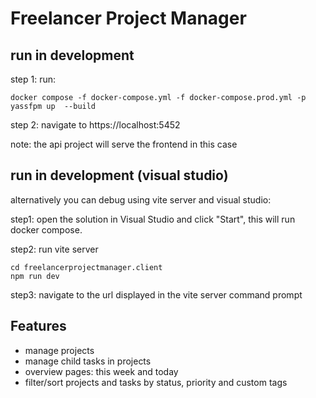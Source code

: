 # Freelancer Project Manager



## run in development
step 1: run:

```
docker compose -f docker-compose.yml -f docker-compose.prod.yml -p yassfpm up  --build
```

step 2: navigate to https://localhost:5452

note: the api project will serve the frontend in this case

## run in development (visual studio)
alternatively you can debug using vite server and visual studio:

step1: open the solution in Visual Studio and click "Start", this will run docker compose.

step2: run vite server
```
cd freelancerprojectmanager.client
npm run dev
```
step3: navigate to the url displayed in the vite server command prompt


## Features
- manage projects
- manage child tasks in projects
- overview pages: this week and today
- filter/sort projects and tasks by status, priority and custom tags
